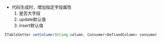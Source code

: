 - 代码生成时，增加指定字段属性
    1. 是否大字段
    2. update默认值
    3. insert默认值
``` java
ITableSetter setColumn(String column, Consumer<DefinedColumn> consumer);
```